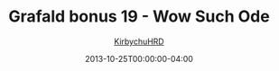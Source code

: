 ---
title: "Grafald bonus 19 - Wow Such Ode"
type: "image"
date: 2013-10-25T00:00:00-04:00
draft: false
categories:
- blog
- projects
- grafald
image_path: "../img/2013/bonus_19.png"
alt_text: ""
author: "[KirbychuHRD](https://cohost.org/KirbychuHRD)"
---